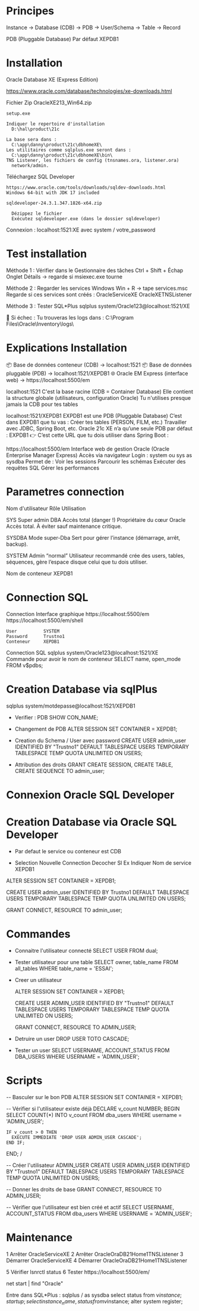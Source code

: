 # Principes

  Instance → Database (CDB) → PDB → User/Schema → Table → Record

  PDB (Pluggable Database)
    Par défaut XEPDB1

# Installation
  Oracle Database XE (Express Edition)

  https://www.oracle.com/database/technologies/xe-downloads.html

  Fichier Zip
    OracleXE213_Win64.zip

    setup.exe
    
    Indiquer le repertoire d'installation
      D:\hal\product\21c

    La base sera dans :
      C:\app\danny\product\21c\dbhomeXE\
    Les utilitaires comme sqlplus.exe seront dans :
      C:\app\danny\product\21c\dbhomeXE\bin\      
    TNS Listener, les fichiers de config (tnsnames.ora, listener.ora)
      network/admin.   


  Téléchargez
    SQL Developer

    https://www.oracle.com/tools/downloads/sqldev-downloads.html
    Windows 64-bit with JDK 17 included   
    
    sqldeveloper-24.3.1.347.1826-x64.zip

      Dézippez le fichier
      Exécutez sqldeveloper.exe (dans le dossier sqldeveloper)

  Connexion : localhost:1521:XE avec system / votre_password   
  

# Test installation

  Méthode 1 : Vérifier dans le Gestionnaire des tâches
  Ctrl + Shift + Échap
    Onglet Détails → regarde si msiexec.exe tourne

  Méthode 2 : Regarder les services Windows
    Win + R → tape services.msc
    Regarde si ces services sont créés :
      OracleServiceXE
      OracleXETNSListener

  Méthode 3 : Tester SQL*Plus
    sqlplus system/Oracle123@localhost:1521/XE

  🧨 Si échec :
    Tu trouveras les logs dans :
    C:\Program Files\Oracle\Inventory\logs\         

# Explications Installation
  📦 Base de données conteneur (CDB)        →  localhost:1521
  📦 Base de données pluggable (PDB)        →  localhost:1521/XEPDB1
  🌐 Oracle EM Express (interface web)      →  https://localhost:5500/em    

  localhost:1521
  C'est la base racine (CDB = Container Database)
    Elle contient la structure globale (utilisateurs, configuration Oracle)
    Tu n'utilises presque jamais la CDB pour tes tables
  
  localhost:1521/XEPDB1
  EXPDB1 est une PDB (Pluggable Database)
    C’est dans EXPDB1 que tu vas :
    Créer tes tables (PERSON, FILM, etc.)
    Travailler avec JDBC, Spring Boot, etc.
    Oracle 21c XE n’a qu’une seule PDB par défaut : EXPDB1
    👉 C’est cette URL que tu dois utiliser dans Spring Boot :    

  https://localhost:5500/em
  Interface web de gestion Oracle (Oracle Enterprise Manager Express)
  Accès via navigateur
  Login : system ou sys as sysdba
    Permet de :
      Voir les sessions
      Parcourir les schémas
      Exécuter des requêtes SQL
      Gérer les performances

# Parametres connection
  
  Nom d'utilisateur	    Rôle	              Utilisation

  SYS	                  Super               admin DBA	Accès total (danger !)
                                            Propriétaire du cœur Oracle 
                                            Accès total. 
                                            À éviter sauf maintenance critique.

  SYSDBA	              Mode super-Dba      Sert pour gérer l’instance
                                            (démarrage, arrêt, backup).


  SYSTEM	              Admin “normal”      Utilisateur recommandé
                                            crée des users, tables, séquences,
                                            gère l’espace disque
                                            celui que tu dois utiliser.

  Nom de conteneur      XEPDB1

# Connection SQL
  
  Connection Interface graphique
    https://localhost:5500/em
    https://localhost:5500/em/shell

    User          SYSTEM
    Password      Trustno1
    Conteneur     XEPDB1

  Connection SQL
    sqlplus system/Oracle123@localhost:1521/XE     
      Commande pour avoir le nom de conteneur
    SELECT name, open_mode FROM v$pdbs;

# Creation Database via sqlPlus

  sqlplus system/motdepasse@localhost:1521/XEPDB1

  - Verifier : PDB
  SHOW CON_NAME;
  
  - Changement de PDB
  ALTER SESSION SET CONTAINER = XEPDB1;

  - Creation du Schema / User avec password
  CREATE USER admin_user IDENTIFIED BY "Trustno1"
  DEFAULT TABLESPACE USERS
  TEMPORARY TABLESPACE TEMP
  QUOTA UNLIMITED ON USERS;

  - Attribution des droits
  GRANT CREATE SESSION, CREATE TABLE, CREATE SEQUENCE TO admin_user;

# Connexion Oracle SQL Developer
# Creation Database via Oracle SQL Developer
  - Par defaut
    le service ou conteneur est 
      CDB

  - Selection 
    Nouvelle Connection
    Decocher SI Ex
    Indiquer Nom de service
      XEPDB1

  ALTER SESSION SET CONTAINER = XEPDB1;

  CREATE USER admin_user IDENTIFIED BY Trustno1
    DEFAULT TABLESPACE USERS
    TEMPORARY TABLESPACE TEMP
    QUOTA UNLIMITED ON USERS;

  GRANT CONNECT, RESOURCE TO admin_user;


# Commandes
  
  - Connaitre l'utilisateur connecté
    SELECT USER FROM dual;

  - Tester utilisateur pour une table
    SELECT owner, table_name 
    FROM all_tables 
    WHERE table_name = 'ESSAI';    

  - Creer un utilisateur
  
    ALTER SESSION SET CONTAINER = XEPDB1;

    CREATE USER ADMIN_USER IDENTIFIED BY "Trustno1"
      DEFAULT TABLESPACE USERS
      TEMPORARY TABLESPACE TEMP
      QUOTA UNLIMITED ON USERS;

    GRANT CONNECT, RESOURCE TO ADMIN_USER;
    
  - Detruire un user
    DROP USER TOTO CASCADE;

  - Tester un user
    SELECT USERNAME, ACCOUNT_STATUS FROM DBA_USERS WHERE USERNAME = 'ADMIN_USER';


# Scripts 

  -- Basculer sur le bon PDB
  ALTER SESSION SET CONTAINER = XEPDB1;

  -- Vérifier si l'utilisateur existe déjà
  DECLARE
    v_count NUMBER;
  BEGIN
    SELECT COUNT(*)
    INTO v_count
    FROM dba_users
    WHERE username = 'ADMIN_USER';

    IF v_count > 0 THEN
      EXECUTE IMMEDIATE 'DROP USER ADMIN_USER CASCADE';
    END IF;
  END;
  /

  -- Créer l'utilisateur ADMIN_USER
  CREATE USER ADMIN_USER IDENTIFIED BY "Trustno1"
    DEFAULT TABLESPACE USERS
    TEMPORARY TABLESPACE TEMP
    QUOTA UNLIMITED ON USERS;

  -- Donner les droits de base
  GRANT CONNECT, RESOURCE TO ADMIN_USER;

  -- Vérifier que l'utilisateur est bien créé et actif
  SELECT USERNAME, ACCOUNT_STATUS 
  FROM dba_users
  WHERE USERNAME = 'ADMIN_USER';


# Maintenance

  1	Arrêter OracleServiceXE
  2	Arrêter OracleOraDB21Home1TNSListener
  3	Démarrer OracleServiceXE
  4	Démarrer OracleOraDB21Home1TNSListener
  
  5	Vérifier lsnrctl status
  6	Tester https://localhost:5500/em/

  net start | find "Oracle"


  Entre dans SQL*Plus :
    sqlplus / as sysdba
    select status from v$instance;
    startup;
    select instance_name, status from v$instance;
    alter system register;